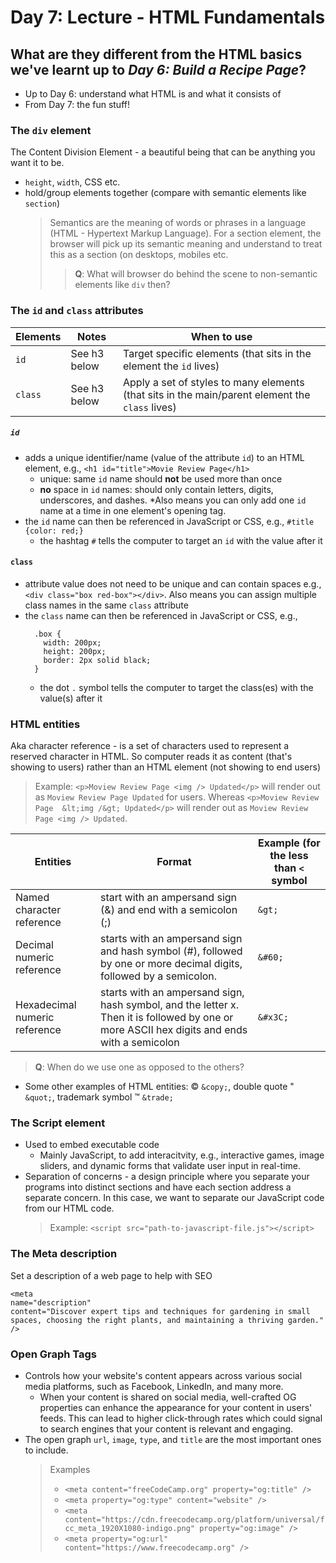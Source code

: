 # Day 7: Lecture - HTML Fundamentals
## What are they different from the HTML basics we've learnt up to *Day 6: Build a Recipe Page*?
- Up to Day 6: understand what HTML is and what it consists of
- From Day 7: the fun stuff!
### The `div` element
The Content Division Element - a beautiful being that can be anything you want it to be.
- `height`, `width`, CSS etc.
- hold/group elements together (compare with semantic elements like `section`)
  > Semantics are the meaning of words or phrases in a language (HTML - Hypertext Markup Language). For a section element, the browser will pick up its semantic meaning and understand to treat this as a section (on desktops, mobiles etc.
  >> **Q**: What will browser do behind the scene to non-semantic elements like `div` then?
### The `id` and `class` attributes
| Elements | Notes | When to use |
| ------ | ----- | ----- |
| `id` | See h3 below | Target specific elements (that sits in the element the `id` lives) | 
| `class` | See h3 below | Apply a set of styles to many elements (that sits in the main/parent element the `class` lives)| 
##### `id` 
- adds a unique identifier/name (value of the attribute `id`) to an HTML element, e.g., `<h1 id="title">Movie Review Page</h1>`  
  - unique: same `id` name should **not** be used more than once
  - **no** space in `id` names: should only contain letters, digits, underscores, and dashes. *Also means you can only add one `id` name at a time in one element's opening tag.
- the `id` name can then be referenced in JavaScript or CSS, e.g., `#title {color: red;}`
  - the hashtag `#` tells the computer to target an `id` with the value after it
#### `class`
- attribute value does not need to be unique and can contain spaces e.g., `<div class="box red-box"></div>`. Also means you can assign multiple class names in the same `class` attribute      
- the `class` name can then be referenced in JavaScript or CSS, e.g.,
  ```
    .box {
      width: 200px;
      height: 200px;
      border: 2px solid black;
    }   
  ```
  - the dot `.` symbol tells the computer to target the class(es) with the value(s) after it
### HTML entities
Aka character reference - is a set of characters used to represent a reserved character in HTML. So computer reads it as content (that's showing to users) rather than an HTML element (not showing to end users)
> Example: `<p>Moview Review Page <img /> Updated</p>` will render out as `Moview Review Page Updated` for users. Whereas `<p>Moview Review Page  &lt;img /&gt; Updated</p>` will render out as `Moview Review Page <img /> Updated`.

| Entities | Format | Example (for the less than `<` symbol |
| --- | --- | ---- |
| Named character reference | start with an ampersand sign (&) and end with a semicolon (;) | `&gt;` |
| Decimal numeric reference | starts with an ampersand sign and hash symbol (#), followed by one or more decimal digits, followed by a semicolon. | `&#60;` |
| Hexadecimal numeric reference | starts with an ampersand sign, hash symbol, and the letter x. Then it is followed by one or more ASCII hex digits and ends with a semicolon | `&#x3C;` |
> **Q**: When do we use one as opposed to the others?
- Some other examples of HTML entities: © `&copy;`, double quote " `&quot;`, trademark symbol ™ `&trade;`
### The Script element
- Used to embed executable code
  - Mainly JavaScript, to add interacitvity, e.g., interactive games, image sliders, and dynamic forms that validate user input in real-time.
- Separation of concerns - a design principle where you separate your programs into distinct sections and have each section address a separate concern. In this case, we want to separate our JavaScript code from our HTML code.
  > Example: `<script src="path-to-javascript-file.js"></script>`
### The Meta description
Set a description of a web page to help with SEO   
```
<meta
name="description"
content="Discover expert tips and techniques for gardening in small spaces, choosing the right plants, and maintaining a thriving garden."
/>
```

### Open Graph Tags
- Controls how your website's content appears across various social media platforms, such as Facebook, LinkedIn, and many more.
  - When your content is shared on social media, well-crafted OG properties can enhance the appearance for your content in users' feeds. This can lead to higher click-through rates which could signal to search engines that your content is relevant and engaging.
- The open graph `url`, `image`, `type`, and `title` are the most important ones to include.
  > Examples
  > - `<meta content="freeCodeCamp.org" property="og:title" />`
  > - `<meta property="og:type" content="website" />`
  > - `<meta content="https://cdn.freecodecamp.org/platform/universal/fcc_meta_1920X1080-indigo.png" property="og:image" />`
  > - `<meta property="og:url" content="https://www.freecodecamp.org" />`
